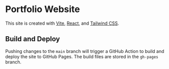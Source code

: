 # Portfolio Website

This site is created with [Vite](https://vitejs.dev/), [React](https://react.dev/), and [Tailwind CSS](https://tailwindcss.com/).

## Build and Deploy

Pushing changes to the `main` branch will trigger a GitHub Action to build and deploy the site to GitHub Pages. The build files are stored in the `gh-pages` branch.
